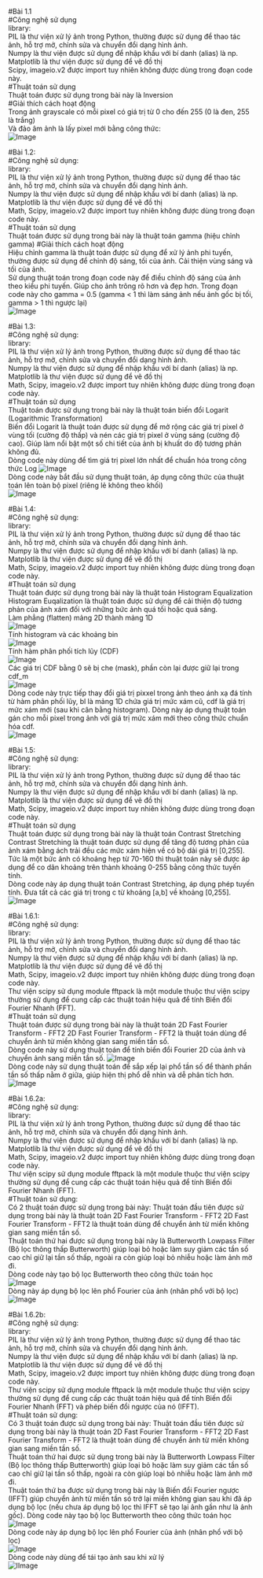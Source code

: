 #Bài 1.1 <br>
#Công nghệ sử dụng<br>
library: <br>
PIL là thư viện xử lý ảnh trong Python, thường được sử dụng để thao tác ảnh, hỗ trợ mở, chỉnh sửa và chuyển đổi dạng hình ảnh. <br>
Numpy là thư viện được sử dụng để nhập khẩu với bí danh (alias) là np.<br>
Matplotlib là thư viện được sử dụng để vẽ đồ thị<br>
Scipy, imageio.v2 được import tuy nhiên không được dùng trong đoạn code này.<br>
#Thuật toán sử dụng<br>
Thuật toán được sử dụng trong bài này là Inversion<br>
#Giải thích cách hoạt động<br>
Trong ảnh grayscale có mỗi pixel có giá trị từ 0 cho đến 255 (0 là đen, 255 là trắng)<br>
Và đảo âm ảnh là lấy pixel mới bằng công thức: <br>
![Image](https://github.com/user-attachments/assets/925c3b46-c216-4b65-b1d1-515d92670bee) <br>

#Bài 1.2: <br>
#Công nghệ sử dụng: <br>
library: <br>
PIL là thư viện xử lý ảnh trong Python, thường được sử dụng để thao tác ảnh, hỗ trợ mở, chỉnh sửa và chuyển đổi dạng hình ảnh. <br>
Numpy là thư viện được sử dụng để nhập khẩu với bí danh (alias) là np.<br>
Matplotlib là thư viện được sử dụng để vẽ đồ thị<br>
Math, Scipy, imageio.v2 được import tuy nhiên không được dùng trong đoạn code này.<br>
#Thuật toán sử dụng<br>
Thuật toán được sử dụng trong bài này là thuật toán gamma (hiệu chỉnh gamma)
#Giải thích cách hoạt động <br>
Hiệu chỉnh gamma là thuật toán được sử dụng để xử lý ảnh phi tuyến, thường được sử dụng để chỉnh độ sáng, tối của ảnh. Cải thiện vùng sáng và tối của ảnh. <br>
Sử dụng thuật toán trong đoạn code này để điều chỉnh độ sáng của ảnh theo kiểu phi tuyến. Giúp cho ảnh trông rõ hơn và đẹp hơn.
Trong đoạn code này cho gamma = 0.5 (gamma < 1 thì làm sáng ảnh nếu ảnh gốc bị tối, gamma > 1 thì ngược lại) <br>
![Image](https://github.com/user-attachments/assets/e8f81ab2-e7d6-492f-ac8d-2aa438a922ea) <br>

#Bài 1.3: <br>
#Công nghệ sử dụng: <br>
library: <br>
PIL là thư viện xử lý ảnh trong Python, thường được sử dụng để thao tác ảnh, hỗ trợ mở, chỉnh sửa và chuyển đổi dạng hình ảnh. <br>
Numpy là thư viện được sử dụng để nhập khẩu với bí danh (alias) là np.<br>
Matplotlib là thư viện được sử dụng để vẽ đồ thị<br>
Math, Scipy, imageio.v2 được import tuy nhiên không được dùng trong đoạn code này.<br>
#Thuật toán sử dụng<br>
Thuật toán được sử dụng trong bài này là thuật toán biến đổi Logarit (Logarithmic Transformation) <br>
Biến đổi Logarit là thuật toán được sử dụng để mở rộng các giá trị pixel ở vùng tối (cường độ thấp) và nén các giá trị pixel ở vùng sáng (cường độ cao). Giúp làm nổi bật một số chi tiết của ảnh bị khuất do độ tương phản không đủ. <br>
Dòng code này dùng để tìm giá trị pixel lớn nhất để chuẩn hóa trong công thức Log
![Image](https://github.com/user-attachments/assets/ce89f96f-d6e6-4130-83f7-660194248d33) <br>
Dòng code này bắt đầu sử dụng thuật toán, áp dụng công thức của thuật toán lên toàn bộ pixel (riêng lẻ không theo khối) <br>
![Image](https://github.com/user-attachments/assets/a53194ea-175f-4800-b28b-d26bd203e26f) <br>

#Bài 1.4: <br>
#Công nghệ sử dụng: <br>
library: <br>
PIL là thư viện xử lý ảnh trong Python, thường được sử dụng để thao tác ảnh, hỗ trợ mở, chỉnh sửa và chuyển đổi dạng hình ảnh. <br>
Numpy là thư viện được sử dụng để nhập khẩu với bí danh (alias) là np.<br>
Matplotlib là thư viện được sử dụng để vẽ đồ thị<br>
Math, Scipy, imageio.v2 được import tuy nhiên không được dùng trong đoạn code này.<br>
#Thuật toán sử dụng<br>
Thuật toán được sử dụng trong bài này là thuật toán Histogram Equalization <br>
Histogram Euqalization là thuật toán được sử dụng để cải thiện độ tương phản của ảnh xám đối với những bức ảnh quá tối hoặc quá sáng. <br>
Làm phẳng (flatten) mảng 2D thành mảng 1D <br>
![Image](https://github.com/user-attachments/assets/a4c79df5-3a39-4974-a7a9-74b2b3690118) <br>
Tính histogram và các khoảng bin <br>
![Image](https://github.com/user-attachments/assets/93de2502-1f85-4a3e-bd85-e2d3e16c03b4) <br>
Tính hàm phân phối tích lũy (CDF) <br>
![Image](https://github.com/user-attachments/assets/808dc8ea-9f09-4c6a-8431-bde85c41d61d) <br>
Các giá trị CDF bằng 0 sẽ bị che (mask), phần còn lại được giữ lại trong cdf_m <br>
![Image](https://github.com/user-attachments/assets/5127e38a-edea-4d5c-8a12-996e8ed4e5e1) <br>
Dòng code này trực tiếp thay đổi giá trị pixxel trong ảnh theo ánh xạ đá tính từ hàm phân phối lũy, bl là mảng 1D chứa giá trị mức xám cũ, cdf là giá trị mức xám mới (sau khi cân bằng histogram). Dòng này áp dụng thuật toán gán cho mỗi pixel trong ảnh với giá trị mức xám mới theo công thức chuẩn hóa cdf. <br>
![Image](https://github.com/user-attachments/assets/baf6b34c-0580-4fc8-a9f8-27b78ebf7561) <br>

#Bài 1.5: <br>
#Công nghệ sử dụng: <br>
library: <br>
PIL là thư viện xử lý ảnh trong Python, thường được sử dụng để thao tác ảnh, hỗ trợ mở, chỉnh sửa và chuyển đổi dạng hình ảnh. <br>
Numpy là thư viện được sử dụng để nhập khẩu với bí danh (alias) là np.<br>
Matplotlib là thư viện được sử dụng để vẽ đồ thị<br>
Math, Scipy, imageio.v2 được import tuy nhiên không được dùng trong đoạn code này.<br>
#Thuật toán sử dụng<br>
Thuật toán được sử dụng trong bài này là thuật toán Contrast Stretching
Contrast Stretching là thuật toán được sử dụng để tăng độ tương phản của ảnh xám bằng ách trải đều các mức xám hiện về có bộ dải giá trị [0,255]. Tức là một bức ảnh có khoảng hẹp từ 70-160 thì thuật toán này sẽ được áp dụng để co dãn khoảng trên thành khoảng 0-255 bằng công thức tuyến tính. <br>
Dòng code này áp dụng thuật toán Contrast Stretching, áp dụng phép tuyến tính. Đưa tất cả các giá trị trong c từ khoảng [a,b] về khoảng [0,255]. <br>
![Image](https://github.com/user-attachments/assets/fd78537f-a066-4baa-ac61-b80c258bd6ae) <br>

#Bài 1.6.1: <br>
#Công nghệ sử dụng: <br>
library: <br>
PIL là thư viện xử lý ảnh trong Python, thường được sử dụng để thao tác ảnh, hỗ trợ mở, chỉnh sửa và chuyển đổi dạng hình ảnh. <br>
Numpy là thư viện được sử dụng để nhập khẩu với bí danh (alias) là np.<br>
Matplotlib là thư viện được sử dụng để vẽ đồ thị<br>
Math, Scipy, imageio.v2 được import tuy nhiên không được dùng trong đoạn code này.<br>
Thư viện scipy sử dụng module fftpack là một module thuộc thư viện scipy thường sử dụng để cung cấp các thuật toán hiệu quả để tính Biến đổi Fourier Nhanh (FFT). <br>
#Thuật toán sử dụng<br>
Thuật toán được sử dụng trong bài này là thuật toán 2D Fast Fourier Transform - FFT2
2D Fast Fourier Transform - FFT2 là thuật toán dùng để chuyển ảnh từ miền không gian sang miền tần số. <br>
Dòng code này sử dụng thuật toán để tính biến đổi Fourier 2D của ảnh và chuyển ảnh sang miền tần số.
![Image](https://github.com/user-attachments/assets/90e084c4-fd3c-4dae-a80c-aa9f5e12a523) <br>
Dòng code này sử dụng thuật toán để sắp xếp lại phổ tần số để thành phần tần số thấp nằm ở giữa, giúp hiện thị phổ dễ nhìn và dễ phân tích hơn. <br>
![Image](https://github.com/user-attachments/assets/ddcee3b6-0d4e-4d2e-a264-362582d514d8) <br>

#Bài 1.6.2a: <br>
#Công nghệ sử dụng: <br>
library: <br>
PIL là thư viện xử lý ảnh trong Python, thường được sử dụng để thao tác ảnh, hỗ trợ mở, chỉnh sửa và chuyển đổi dạng hình ảnh. <br>
Numpy là thư viện được sử dụng để nhập khẩu với bí danh (alias) là np.<br>
Matplotlib là thư viện được sử dụng để vẽ đồ thị<br>
Math, Scipy, imageio.v2 được import tuy nhiên không được dùng trong đoạn code này.<br>
Thư viện scipy sử dụng module fftpack là một module thuộc thư viện scipy thường sử dụng để cung cấp các thuật toán hiệu quả để tính Biến đổi Fourier Nhanh (FFT). <br>
#Thuật toán sử dụng: <br>
Có 2 thuật toán được sử dụng trong bài này:
Thuật toán đầu tiên được sử dụng trong bài này là thuật toán 2D Fast Fourier Transform - FFT2
2D Fast Fourier Transform - FFT2 là thuật toán dùng để chuyển ảnh từ miền không gian sang miền tần số. <br>
Thuật toán thứ hai được sử dụng trong bài này là Butterworth Lowpass Filter (Bộ lọc thông thấp Butterworth) giúp loại bỏ hoặc làm suy giảm các tần số cao chỉ giữ lại tần số thấp, ngoài ra còn giúp loại bỏ nhiễu hoặc làm ảnh mờ đi. <br>
Dòng code này tạo bộ lọc Butterworth theo công thức toán học <br>
![Image](https://github.com/user-attachments/assets/219e2bf5-55a2-4998-a32f-ddeb9d7d2b93) <br>
Dòng này áp dụng bộ lọc lên phổ Fourier của ảnh (nhân phổ với bộ lọc) <br>
![Image](https://github.com/user-attachments/assets/c7120e4d-1fd4-4fab-9e69-b7fc3289503d) <br>

#Bài 1.6.2b: <br>
#Công nghệ sử dụng: <br>
library: <br>
PIL là thư viện xử lý ảnh trong Python, thường được sử dụng để thao tác ảnh, hỗ trợ mở, chỉnh sửa và chuyển đổi dạng hình ảnh. <br>
Numpy là thư viện được sử dụng để nhập khẩu với bí danh (alias) là np.<br>
Matplotlib là thư viện được sử dụng để vẽ đồ thị<br>
Math, Scipy, imageio.v2 được import tuy nhiên không được dùng trong đoạn code này.<br>
Thư viện scipy sử dụng module fftpack là một module thuộc thư viện scipy thường sử dụng để cung cấp các thuật toán hiệu quả để tính Biến đổi Fourier Nhanh (FFT) và phép biến đổi ngược của nó (IFFT). <br> 
#Thuật toán sử dụng: <br>
Có 3 thuật toán được sử dụng trong bài này:
Thuật toán đầu tiên được sử dụng trong bài này là thuật toán 2D Fast Fourier Transform - FFT2
2D Fast Fourier Transform - FFT2 là thuật toán dùng để chuyển ảnh từ miền không gian sang miền tần số. <br>
Thuật toán thứ hai được sử dụng trong bài này là Butterworth Lowpass Filter (Bộ lọc thông thấp Butterworth) giúp loại bỏ hoặc làm suy giảm các tần số cao chỉ giữ lại tần số thấp, ngoài ra còn giúp loại bỏ nhiễu hoặc làm ảnh mờ đi. <br>
Thuật toán thứ ba được sử dụng trong bài này là Biến đổi Fourier ngược (IFFT) giúp chuyển ảnh từ miền tần só trở lại miền không gian sau khi đã áp dụng bộ lọc (nếu chưa áp dụng bộ lọc thì IFFT sẽ tạo lại ảnh gần như là ảnh gốc).
Dòng code này tạo bộ lọc Butterworth theo công thức toán học <br>
![Image](https://github.com/user-attachments/assets/219e2bf5-55a2-4998-a32f-ddeb9d7d2b93) <br>
Dòng code này áp dụng bộ lọc lên phổ Fourier của ảnh (nhân phổ với bộ lọc) <br>
![Image](https://github.com/user-attachments/assets/c7120e4d-1fd4-4fab-9e69-b7fc3289503d) <br>
Dòng code này dùng để tái tạo ảnh sau khi xử lý <br>
![IImage](https://github.com/user-attachments/assets/737a49f8-a158-495f-be34-fbda7fbc454f) <br>









